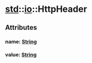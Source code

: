 # [std](/libs/std/)::[io](/libs/std/io/)::HttpHeader

## Attributes

### name:&nbsp;[String](/libs/std/core/type.String.md)

### value:&nbsp;[String](/libs/std/core/type.String.md)
